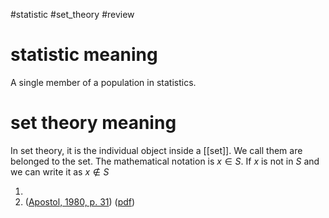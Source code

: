 #statistic #set_theory #review 
# statistic meaning
A single member of a population in statistics. 

# set theory meaning
In set theory, it is the individual object inside a [[set]]. We call them are belonged to the set. The mathematical notation is $x \in S$. 
If $x$ is not in $S$ and we can write it as $x \notin S$ 




1. 
2. ([Apostol, 1980, p. 31](zotero://select/library/items/EZV2IYZM)) ([pdf](zotero://open-pdf/library/items/UIXUZUAG?page=31&annotation=KK8QWJJN))
